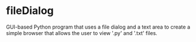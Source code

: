 # fileDialog
GUI-based Python program that uses a file dialog and a text area to create a simple browser that allows the user to view '.py' and '.txt' files.
